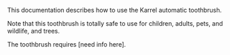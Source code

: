 This documentation describes how to use the Karrel automatic toothbrush.

Note that this toothbrush is totally safe to use for children, adults, pets, and wildlife, and trees.

The toothbrush requires [need info here].